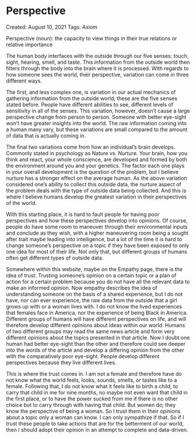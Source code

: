# Perspective

Created: August 10, 2021
Tags: Axiom

Perspective (noun): the capacity to view things in their true relations or relative importance

The human body interfaces with the outside through our five senses: touch, sight, hearing, smell, and taste. This information from the outside world then filters through the body into the brain where it is processed. With regards to how someone sees the world, their perspective, variation can come in three different ways.

The first, and less complex one, is variation in our actual mechanics of gathering information from the outside world; these are the five senses stated before. People have different abilities to see, different levels of sensitivity in all of the senses. This variation, however, doesn’t cause a large perspective change from person to person. Someone with better eye-sight won’t have greater insights into the world. The raw information coming into a human many vary, but these variations are small compared to the amount of data that is actually coming in.

The final two variations come from how an individual’s brain develops. Commonly stated in psychology as Nature vs. Nurture. Your brain, how you think and react, your whole conscience, are developed and formed by both the environment around you and your genetics. The factor each one plays in your overall development is the question of the problem, but I believe nurture has a stronger effect on the average human. As the above variation considered one’s ability to collect this outside data, the nurture aspect of the problem deals with the type of outside data being collected. And this is where I believe humans develop the greatest variation in their perspectives of the world.

With this starting place, it is hard to fault people for having poor perspectives and how these perspectives develop into opinions. Of course, people do have some room to maneuver through their environmental inputs and conclude as they wish, with a higher maneuvering room being a sought after trait maybe leading into intelligence, but a lot of the time it is hard to change someone’s perspective on a topic if they have been exposed to only one idea for most of their life. Not only that, but different groups of humans often get different types of outside data.

Somewhere within this website, maybe on the Empathy page, there is the idea of trust. Trusting someone’s opinion on a certain topic or a plan of action for a certain problem because you do not have all the relevant data to make an informed opinion. Now empathy describes the idea of understanding someone on the basis of a shared experience, but I do not have, nor can ever experience, the raw data from the outside that a girl grows up with or a woman lives with. I do not know the lived experiences that females face in America, nor the experience of being Black in America. Different groups of humans will have different perspectives on life, and will therefore develop different opinions about ideas within our world. Humans of two different groups may read the same news article and form very different opinions about the topics presented in that article. Now I doubt one human had better eye-sight than the other and therefore could see deeper into the words of the article and develop a differing opinion from the other with the comparatively poor eye-sight. People develop different perspectives because they live different lives.

This is where the trust comes in. I am not a female and therefore have do not know what the world feels, looks, sounds, smells, or tastes like to a female. Following that, I do not know what it feels like to birth a child, to carry that child in me for nine months, no maybe not even want that child in the first place, or to have the power sucked from me if there is no other choice but to carry through with having that child. But women do; they know the perspective of being a woman. So I trust them in their opinions about a topic only a woman can know. I can only sympathize if that. So if I trust these people to take actions that are for the betterment of our world, then I should adopt their opinion in an attempt to complete and data-driven.